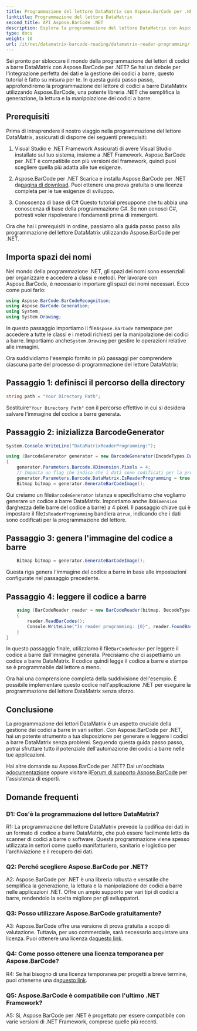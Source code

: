 ```yaml
---
title: Programmazione del lettore DataMatrix con Aspose.BarCode per .NET
linktitle: Programmazione del lettore DataMatrix
second_title: API Aspose.BarCode .NET
description: Esplora la programmazione del lettore DataMatrix con Aspose.BarCode per .NET. Scopri come generare e leggere i codici a barre DataMatrix nelle tue applicazioni .NET con questa guida completa.
type: docs
weight: 10
url: /it/net/datamatrix-barcode-reading/datamatrix-reader-programming/
---
```

Sei pronto per sbloccare il mondo della programmazione dei lettori di codici a barre DataMatrix con Aspose.BarCode per .NET? Se hai un debole per l'integrazione perfetta dei dati e la gestione dei codici a barre, questo tutorial è fatto su misura per te. In questa guida passo passo, approfondiremo la programmazione del lettore di codici a barre DataMatrix utilizzando Aspose.BarCode, una potente libreria .NET che semplifica la generazione, la lettura e la manipolazione dei codici a barre. 

## Prerequisiti

Prima di intraprendere il nostro viaggio nella programmazione del lettore DataMatrix, assicurati di disporre dei seguenti prerequisiti:

1. Visual Studio e .NET Framework
Assicurati di avere Visual Studio installato sul tuo sistema, insieme a .NET Framework. Aspose.BarCode per .NET è compatibile con più versioni del framework, quindi puoi scegliere quella più adatta alle tue esigenze.

2. Aspose.BarCode per .NET
 Scarica e installa Aspose.BarCode per .NET da[pagina di download](https://releases.aspose.com/barcode/net/). Puoi ottenere una prova gratuita o una licenza completa per le tue esigenze di sviluppo.

3. Conoscenza di base di C#
Questo tutorial presuppone che tu abbia una conoscenza di base della programmazione C#. Se non conosci C#, potresti voler rispolverare i fondamenti prima di immergerti.

Ora che hai i prerequisiti in ordine, passiamo alla guida passo passo alla programmazione del lettore DataMatrix utilizzando Aspose.BarCode per .NET.

## Importa spazi dei nomi

Nel mondo della programmazione .NET, gli spazi dei nomi sono essenziali per organizzare e accedere a classi e metodi. Per lavorare con Aspose.BarCode, è necessario importare gli spazi dei nomi necessari. Ecco come puoi farlo:

```csharp
using Aspose.BarCode.BarCodeRecognition;
using Aspose.BarCode.Generation;
using System;
using System.Drawing;
```

 In questo passaggio importiamo il file`Aspose.BarCode` namespace per accedere a tutte le classi e i metodi richiesti per la manipolazione dei codici a barre. Importiamo anche`System.Drawing` per gestire le operazioni relative alle immagini.

Ora suddividiamo l'esempio fornito in più passaggi per comprendere ciascuna parte del processo di programmazione del lettore DataMatrix:

## Passaggio 1: definisci il percorso della directory

```csharp
string path = "Your Directory Path";
```

 Sostituire`"Your Directory Path"` con il percorso effettivo in cui si desidera salvare l'immagine del codice a barre generata.

## Passaggio 2: inizializza BarcodeGenerator

```csharp
System.Console.WriteLine("DataMatrixReaderProgramming:");

using (BarcodeGenerator generator = new BarcodeGenerator(EncodeTypes.DataMatrix, "Aspose"))
{
    generator.Parameters.Barcode.XDimension.Pixels = 4;
    // Imposta un flag che indica che i dati sono codificati per la programmazione del lettore
    generator.Parameters.Barcode.DataMatrix.IsReaderProgramming = true;
    Bitmap bitmap = generator.GenerateBarCodeImage();
```

 Qui creiamo un file`BarcodeGenerator` istanza e specifichiamo che vogliamo generare un codice a barre DataMatrix. Impostiamo anche il`XDimension` (larghezza delle barre del codice a barre) a 4 pixel. Il passaggio chiave qui è impostare il file`IsReaderProgramming` bandiera a`true`, indicando che i dati sono codificati per la programmazione del lettore.

## Passaggio 3: genera l'immagine del codice a barre

```csharp
    Bitmap bitmap = generator.GenerateBarCodeImage();
```

Questa riga genera l'immagine del codice a barre in base alle impostazioni configurate nel passaggio precedente.

## Passaggio 4: leggere il codice a barre

```csharp
    using (BarCodeReader reader = new BarCodeReader(bitmap, DecodeType.DataMatrix))
    {
        reader.ReadBarCodes();
        Console.WriteLine("Is reader programming: {0}", reader.FoundBarCodes[0].Extended.DataMatrix.IsReaderProgramming);
    }
}
```

 In questo passaggio finale, utilizziamo il file`BarCodeReader` per leggere il codice a barre dall'immagine generata. Precisiamo che ci aspettiamo un codice a barre DataMatrix. Il codice quindi legge il codice a barre e stampa se è programmabile dal lettore o meno.

Ora hai una comprensione completa della suddivisione dell'esempio. È possibile implementare questo codice nell'applicazione .NET per eseguire la programmazione del lettore DataMatrix senza sforzo.

## Conclusione

La programmazione dei lettori DataMatrix è un aspetto cruciale della gestione dei codici a barre in vari settori. Con Aspose.BarCode per .NET, hai un potente strumento a tua disposizione per generare e leggere i codici a barre DataMatrix senza problemi. Seguendo questa guida passo passo, potrai sfruttare tutto il potenziale dell'automazione dei codici a barre nelle tue applicazioni.

 Hai altre domande su Aspose.BarCode per .NET? Dai un'occhiata a[documentazione](https://reference.aspose.com/barcode/net/) oppure visitare il[Forum di supporto Aspose.BarCode](https://forum.aspose.com/c/barcode/13) per l'assistenza di esperti.

## Domande frequenti

### D1: Cos'è la programmazione del lettore DataMatrix?

R1: La programmazione del lettore DataMatrix prevede la codifica dei dati in un formato di codice a barre DataMatrix, che può essere facilmente letto da scanner di codici a barre o software. Questa programmazione viene spesso utilizzata in settori come quello manifatturiero, sanitario e logistico per l'archiviazione e il recupero dei dati.

### Q2: Perché scegliere Aspose.BarCode per .NET?

A2: Aspose.BarCode per .NET è una libreria robusta e versatile che semplifica la generazione, la lettura e la manipolazione dei codici a barre nelle applicazioni .NET. Offre un ampio supporto per vari tipi di codici a barre, rendendolo la scelta migliore per gli sviluppatori.

### Q3: Posso utilizzare Aspose.BarCode gratuitamente?

 A3: Aspose.BarCode offre una versione di prova gratuita a scopo di valutazione. Tuttavia, per uso commerciale, sarà necessario acquistare una licenza. Puoi ottenere una licenza da[questo link](https://purchase.aspose.com/buy).

### Q4: Come posso ottenere una licenza temporanea per Aspose.BarCode?

 R4: Se hai bisogno di una licenza temporanea per progetti a breve termine, puoi ottenerne una da[questo link](https://purchase.aspose.com/temporary-license/).

### Q5: Aspose.BarCode è compatibile con l'ultimo .NET Framework?

A5: Sì, Aspose.BarCode per .NET è progettato per essere compatibile con varie versioni di .NET Framework, comprese quelle più recenti.